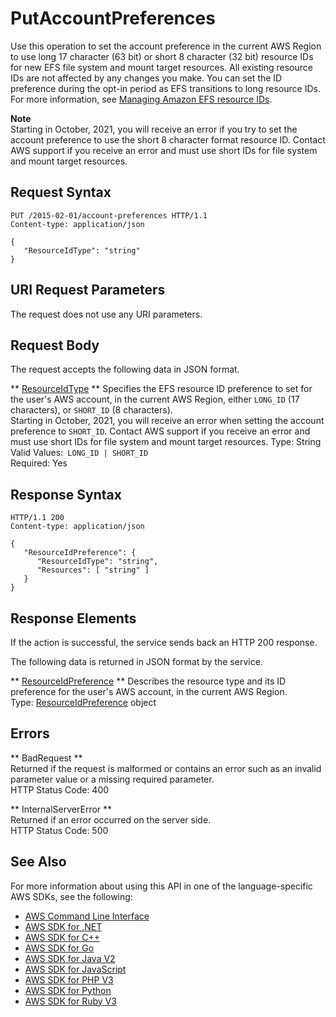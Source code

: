 # PutAccountPreferences<a name="API_PutAccountPreferences"></a>

Use this operation to set the account preference in the current AWS Region to use long 17 character \(63 bit\) or short 8 character \(32 bit\) resource IDs for new EFS file system and mount target resources\. All existing resource IDs are not affected by any changes you make\. You can set the ID preference during the opt\-in period as EFS transitions to long resource IDs\. For more information, see [Managing Amazon EFS resource IDs](https://docs.aws.amazon.com/efs/latest/ug/manage-efs-resource-ids.html)\.

**Note**  
Starting in October, 2021, you will receive an error if you try to set the account preference to use the short 8 character format resource ID\. Contact AWS support if you receive an error and must use short IDs for file system and mount target resources\.

## Request Syntax<a name="API_PutAccountPreferences_RequestSyntax"></a>

```
PUT /2015-02-01/account-preferences HTTP/1.1
Content-type: application/json

{
   "ResourceIdType": "string"
}
```

## URI Request Parameters<a name="API_PutAccountPreferences_RequestParameters"></a>

The request does not use any URI parameters\.

## Request Body<a name="API_PutAccountPreferences_RequestBody"></a>

The request accepts the following data in JSON format\.

 ** [ResourceIdType](#API_PutAccountPreferences_RequestSyntax) **   <a name="efs-PutAccountPreferences-request-ResourceIdType"></a>
Specifies the EFS resource ID preference to set for the user's AWS account, in the current AWS Region, either `LONG_ID` \(17 characters\), or `SHORT_ID` \(8 characters\)\.  
Starting in October, 2021, you will receive an error when setting the account preference to `SHORT_ID`\. Contact AWS support if you receive an error and must use short IDs for file system and mount target resources\.
Type: String  
Valid Values:` LONG_ID | SHORT_ID`   
Required: Yes

## Response Syntax<a name="API_PutAccountPreferences_ResponseSyntax"></a>

```
HTTP/1.1 200
Content-type: application/json

{
   "ResourceIdPreference": { 
      "ResourceIdType": "string",
      "Resources": [ "string" ]
   }
}
```

## Response Elements<a name="API_PutAccountPreferences_ResponseElements"></a>

If the action is successful, the service sends back an HTTP 200 response\.

The following data is returned in JSON format by the service\.

 ** [ResourceIdPreference](#API_PutAccountPreferences_ResponseSyntax) **   <a name="efs-PutAccountPreferences-response-ResourceIdPreference"></a>
Describes the resource type and its ID preference for the user's AWS account, in the current AWS Region\.  
Type: [ResourceIdPreference](API_ResourceIdPreference.md) object

## Errors<a name="API_PutAccountPreferences_Errors"></a>

 ** BadRequest **   
Returned if the request is malformed or contains an error such as an invalid parameter value or a missing required parameter\.  
HTTP Status Code: 400

 ** InternalServerError **   
Returned if an error occurred on the server side\.  
HTTP Status Code: 500

## See Also<a name="API_PutAccountPreferences_SeeAlso"></a>

For more information about using this API in one of the language\-specific AWS SDKs, see the following:
+  [AWS Command Line Interface](https://docs.aws.amazon.com/goto/aws-cli/elasticfilesystem-2015-02-01/PutAccountPreferences) 
+  [AWS SDK for \.NET](https://docs.aws.amazon.com/goto/DotNetSDKV3/elasticfilesystem-2015-02-01/PutAccountPreferences) 
+  [AWS SDK for C\+\+](https://docs.aws.amazon.com/goto/SdkForCpp/elasticfilesystem-2015-02-01/PutAccountPreferences) 
+  [AWS SDK for Go](https://docs.aws.amazon.com/goto/SdkForGoV1/elasticfilesystem-2015-02-01/PutAccountPreferences) 
+  [AWS SDK for Java V2](https://docs.aws.amazon.com/goto/SdkForJavaV2/elasticfilesystem-2015-02-01/PutAccountPreferences) 
+  [AWS SDK for JavaScript](https://docs.aws.amazon.com/goto/AWSJavaScriptSDK/elasticfilesystem-2015-02-01/PutAccountPreferences) 
+  [AWS SDK for PHP V3](https://docs.aws.amazon.com/goto/SdkForPHPV3/elasticfilesystem-2015-02-01/PutAccountPreferences) 
+  [AWS SDK for Python](https://docs.aws.amazon.com/goto/boto3/elasticfilesystem-2015-02-01/PutAccountPreferences) 
+  [AWS SDK for Ruby V3](https://docs.aws.amazon.com/goto/SdkForRubyV3/elasticfilesystem-2015-02-01/PutAccountPreferences) 